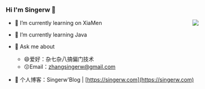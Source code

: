 
### Hi I'm Singerw 👋

                          
<a href="https://github.com/singerw/convoychat">
  <img align="right" src="https://github-readme-stats.vercel.app/api?username=isingerw&repo=convoychat&theme=buefy  " />
</a>

- 🔭 I’m currently learning on XiaMen

- 🌱 I’m currently learning Java


- 💬 Ask me about
  * 😄爱好：杂七杂八搞偏门技术
  * 😗Email：zhangsingerw@gmail.com


- 💬 个人博客：Singerw'Blog | [https://singerw.com](https://singerw.com)


